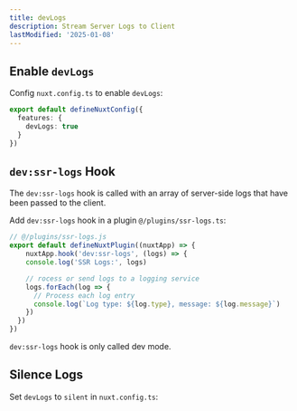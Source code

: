 ```yaml
---
title: devLogs
description: Stream Server Logs to Client
lastModified: '2025-01-08'
---
```


## Enable `devLogs`

Config `nuxt.config.ts` to enable `devLogs`:

```ts
export default defineNuxtConfig({
  features: {
    devLogs: true
  }
})
```

## `dev:ssr-logs` Hook

The `dev:ssr-logs` hook is called with an array of server-side logs that have been passed to the client.

Add `dev:ssr-logs` hook in a plugin `@/plugins/ssr-logs.ts`:

```ts
// @/plugins/ssr-logs.js
export default defineNuxtPlugin((nuxtApp) => {
    nuxtApp.hook('dev:ssr-logs', (logs) => {
    console.log('SSR Logs:', logs)

    // rocess or send logs to a logging service
    logs.forEach(log => {
      // Process each log entry
      console.log(`Log type: ${log.type}, message: ${log.message}`)
    })
  })
})
```

 `dev:ssr-logs` hook is only called dev mode.

## Silence Logs

Set `devLogs` to `silent` in `nuxt.config.ts`:

```ts

```
